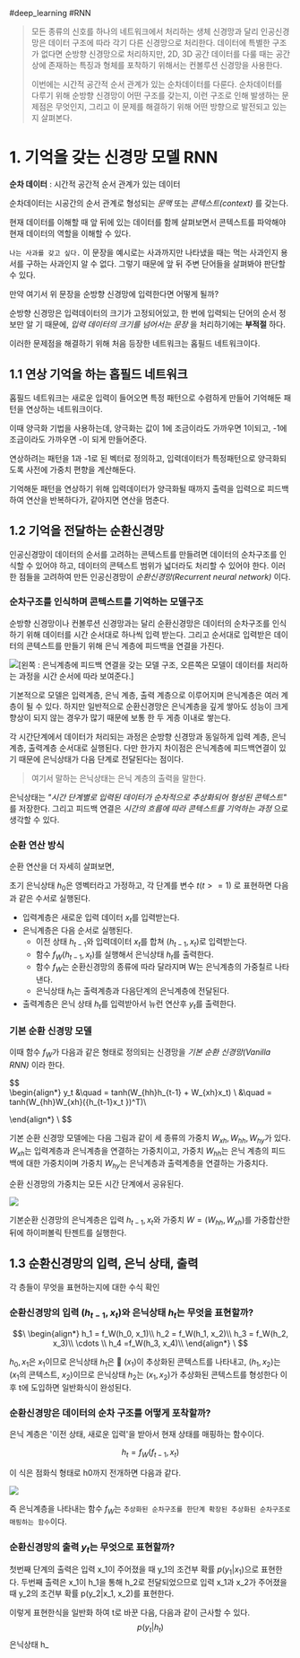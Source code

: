 #deep_learning #RNN 
> 모든 종류의 신호를 하나의 네트워크에서 처리하는 생체 신경망과 달리 인공신경망은 데이터 구조에 따라 각기 다른 신경망으로 처리한다. 데이터에 특별한 구조가 없다면 순방향 신경망으로 처리하지만, 2D, 3D 공간 데이터를 다룰 때는 공간상에 존재하는 특징과 형체를 포착하기 위해서는 컨볼루션 신경망을 사용한다.
> 
> 이번에는 시간적 공간적 순서 관계가 있는 순차데이터를 다룬다. 순차데이터를 다루기 위해 순방향 신경망이 어떤 구조를 갖는지, 이런 구조로 인해 발생하는 문제점은 무엇인지, 그리고 이 문제를 해결하기 위해 어떤 방향으로 발전되고 있는지 살펴본다.


# 1. 기억을 갖는 신경망 모델 RNN

__순차 데이터__ : 시간적 공간적 순서 관계가 있는 데이터

순차데이터는 시공간의 순서 관계로 형성되는 _문맥_ 또는 _콘텍스트(context)_ 를 갖는다.

현재 데이터를 이해할 때 앞 뒤에 있는 데이터를 함께 살펴보면서 콘텍스트를 파악해야 현재 데이터의 역할을 이해할 수 있다.

`나는 사과를 갖고 싶다.`  이 문장을 예시로는 사과까지만 나타냈을 때는 먹는 사과인지 용서를 구하는 사과인지 알 수 없다. 그렇기 때문에 앞 뒤 주변 단어들을 살펴봐야 판단할 수 있다.

만약 여기서 위 문장을 순방향 신경망에 입력한다면 어떻게 될까?

순방향 신경망은 입력데이터의 크기가 고정되어있고, 한 번에 입력되는 단어의 순서 정보만 알 기 때문에, _입력 데이터의 크기를 넘어서는 문장_ 을 처리하기에는 __부적절__ 하다.

이러한 문제점을 해결하기 위해 처음 등장한 네트워크는 홉필드 네트워크이다.

## 1.1 연상 기억을 하는 홉필드 네트워크
홉필드 네트워크는 새로운 입력이 들어오면 특정 패턴으로 수렴하게 만들어 기억해둔 패턴을 연상하는 네트워크이다.

이때 양극화 기법을 사용하는데, 양극화는 값이 1에 조금이라도 가까우면 1이되고, -1에 조금이라도 가까우면 -이 되게 만들어준다.

연상하려는 패턴을 1과 -1로 된 벡터로 정의하고, 입력데이터가 특정패턴으로 양극화되도록 사전에 가중치 편향을 계산해둔다.

기억해둔 패턴을 연상하기 위해 입력데이터가 양극화될 때까지 출력을 입력으로 피드백하여 연산을 반복하다가, 같아지면 연산을 멈춘다.

## 1.2 기억을 전달하는 순환신경망
인공신경망이 데이터의 순서를 고려하는 콘텍스트를 만들려면 데이터의 순차구조를 인식할 수 있어야 하고, 데이터의 콘텍스트 범위가 넓더라도 처리할 수 있어야 한다. 이러한 점들을 고려하여 만든 인공신경망이 _순환신경망(Recurrent neural network)_ 이다.

### 순차구조를 인식하며 콘텍스트를 기억하는 모델구조
순방향 신경망이나 컨볼루션 신경망과는 달리 순환신경망은 데이터의 순차구조를 인식하기 위해 데이터를 시간 순서대로 하나씩 입력 받는다. 그리고 순서대로 입력받은 데이터의 콘텍스트를 만들기 위해 은닉 계층에 피드백을 연결을 가진다.


![](https://i.imgur.com/f5lnuUI.png)[왼쪽 : 은닉계층에 피드백 연결을 갖는 모델 구조, 오른쪽은 모델이 데이터를 처리하는 과정을 시간 순서에 따라 보여준다.]

기본적으로 모델은 입력계층, 은닉 계층, 출력 계층으로 이루어지며 은닉계층은 여러 계층이 될 수 있다. 하지만 일반적으로 순환신경망은 은닉계층을 깊게 쌓아도 성능이 크게 향상이 되지 않는 경우가 많기 때문에 보통 한 두 게층 이내로 쌓는다. 

각 시간단계에서 데이터가 처리되는 과정은 순방향 신경망과 동일하게 입력 계층, 은닉계층, 출력계층 순서대로 실행된다. 다만  한가지 차이점은 은닉계층에 피드백연결이 있기 때문에 은닉상태가 다음 단계로 전달된다는 점이다.

> 여기서 말하는 은닉상태는 은닉 계층의 출력을 말한다.

은닉상태는 _"시간 단계별로 입력된 데이터가 순차적으로 추상화되어 형성된 콘텍스트"_ 를 저장한다. 그리고 피드백 연결은 _시간의 흐름에 따라 콘텍스트를 기억하는 과정_ 으로 생각할 수 있다.

### 순환 연산 방식
순환 연산을 더 자세히 살펴보면,

초기 은닉상태 $h_0$은 영벡터라고 가정하고, 각 단계를 변수 $t (t >=1)$ 로 표현하면 다음과 같은 수서로 실행된다.
- 입력계층은 새로운 입력 데이터 $x_t$를 입력받는다.
- 은닉계층은 다음 순서로 실행된다.
	- 이전 상태 $h_{t-1}$와 입력데이터 $x_t$를 합쳐 $(h_{t-1}, x_t)$로 입력받는다.
	- 함수 $f_W(h_{t-1}, x_t)$를 실행해서 은닉상태 $h_t$를 출력한다.
	- 함수 $f_W$는 순환신경망의 종류에 따라 달라지며 W는 은닉계층의 가중칠르 나타낸다.
	- 은닉상태 $h_t$는 출력계층과 다음단계의 은닉계층에 전달된다.
- 출력계층은 은닉 상태 $h_t$를 입력받아서 뉴런 연산후 $y_t$를 출력한다.

### 기본 순환 신경망 모델
이때 함수 $f_W$가 다음과 같은 형태로 정의되는 신경망을 _기본 순환 신경망(Vanilla RNN)_ 이라 한다.

$$\
\begin{align*}
y_t &\quad = tanh(W_{hh}h_{t-1} + W_{xh}x_t) \\
&\quad = tanh(W_{hh}W_{xh}({h_{t-1}x_t })^T)\\

\end{align*} \ $$

기본 순환 신경망 모델에는 다음 그림과 같이 세 종류의 가중치 $W_{xh},W_{hh},W_{hy}$가 있다. $W_{xh}$는 입력계층과 은닉계층을 연결하는 가중치이고, 가중치 $W_{hh}$는 은닉 계층의 피드백에 대한 가중치이며 가중치 $W_{hy}$는 은닉계층과 출력계층을 연결하는 가중치다. 

순환 신경망의 가중치는 모든 시간 단계에서 공유된다.


![](https://i.imgur.com/QEMnuGv.png)

기본순환 신경망의 은닉계층은 입력 $h_{t-1}, x_t$와 가중치 $W= (W_{hh}, W_{xh})$를 가중합산한 뒤에 하이퍼볼릭 탄젠트를 실행한다.

## 1.3 순환신경망의 입력, 은닉 상태, 출력
각 층들이 무엇을 표현하는지에 대한 수식 확인

### 순환신경망의 입력 $(h_{t-1}, x_t)$와 은닉상태 $h_{t}$는 무엇을 표현할까?
$$\
\begin{align*}
h_1 = f_W(h_0, x_1)\\
h_2 = f_W(h_1, x_2)\\
h_3 = f_W(h_2, x_3)\\
\cdots \\
h_4 =f_W(h_3, x_4)\\
\end{align*} \ 
$$

$h_0, x_1$은 $x_1$이므로 은닉상태  $h_1$은  $(x_1)$이 추상화된 콘텍스트를 나타내고, $(h_1, x_2 )$는 ($x_1$의 콘텍스트, $x_2$)이므로 은닉상태 $h_2$는 ($x_1, x_2$)가 추상화된 콘텍스트를 형성한다 이후 t에 도입하면 일반화식이 완성된다.

### 순환신경망은 데이터의 순차 구조를 어떻게 포착할까?
은닉 계층은 '이전 상태, 새로운 입력'을 받아서 현재 상태를 매핑하는 함수이다.

$$h_t = f_W(f_{t-1}, x_t)$$



이 식은 점화식 형태로 h0까지 전개하면 다음과 같다.

![](https://i.imgur.com/KyrxGtK.png)

즉 은닉계층을 나타내는 함수 $f_W$는 `추상화된 순차구조를 한단계 확장된 추상화된 순차구조로 매핑하는 함수`이다.

### 순환신경망의 출력 $y_t$는 무엇으로 표현할까?
첫번째 단계의 출력은 입력 x_1이 주어졌을 때 y_1의 조건부 확률 $p(y_1|x_1)$으로 표현한다. 두번째 출력은 x_1이 h_1을 통해 h_2로 전달되었으므로 입력 x_1과 x_2가 주어졌을 때 y_2의 조건부 확률 p(y_2|x_1, x_2)를 표현한다.

이렇게 표현한식을 일반화 하여 t로 바꾼 다음, 다음과 같이 근사할 수 있다.
$$p(y_t|h_t)$$
은닉상태 h_